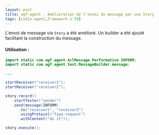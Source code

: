 ```yaml
---
layout: post
title: agf-agent - Amélioration de l'envoi de message par une Story
tags: [codjo-agent,framework-1-39]
---
```

L'envoi de message via ```Story``` a été amélioré. Un builder a été ajouté facilitant la construction du message.

#### Utilisation :

```java
import static com.agf.agent.AclMessage.Performative.INFORM;
import static com.agf.agent.test.MessageBuilder.message;

...

startReceiver("receiver1");
startReceiver("receiver2");

story.record()
   .startTester("sender")
   .send(message(INFORM)
      .to("receiver1", "receiver2")
      .usingProtocol("fipa-request")
      .withContent("do it"));

story.execute();
```